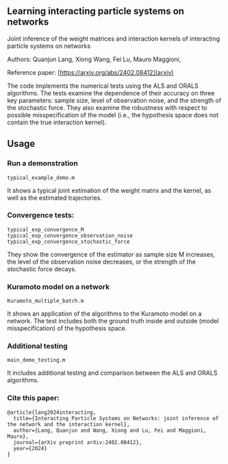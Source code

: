 ## Learning interacting particle systems on networks
Joint inference of the weight matrices and interaction kernels of interacting particle systems on networks

Authors: Quanjun Lang, Xiong Wang, Fei Lu, Mauro Maggioni, 

Reference paper: [https://arxiv.org/abs/2402.08412](arxiv)


The code implements the numerical tests using the ALS and ORALS algorithms. The tests examine the dependence of their accuracy on three key parameters: sample size, level of observation noise, and the strength of the stochastic force. They also examine the robustness with respect to possible misspecification of the model (i.e., the hypothesis space does not contain the true interaction kernel). 


## Usage

### Run a demonstration
```
typical_example_demo.m    
```
 It shows a typical joint estimation of the weight matrix and the kernel, as well as the estimated trajectories.

### Convergence tests:
```
typical_exp_convergence_M
typical_exp_convergence_observation_noise
typical_exp_convergence_stochastic_force
```
They show the convergence of the estimator as sample size M increases, the level of the observation noise decreases, or the strength of the stochastic force decays. 

### Kuramoto model on a network
```
Kuramoto_multiple_batch.m
```
It shows an application of the algorithms to the Kuramoto model on a network. The test includes both the ground truth inside and outside (model misspecification) of the hypothesis space. 


### Additional testing
```
main_demo_testing.m
```
It includes additional testing and comparison between the ALS and ORALS algorithms. 

### Cite this paper:
```
@article{lang2024interacting,
  title={Interacting Particle Systems on Networks: joint inference of the network and the interaction kernel},
  author={Lang, Quanjun and Wang, Xiong and Lu, Fei and Maggioni, Mauro},
  journal={arXiv preprint arXiv:2402.08412},
  year={2024}
}
```